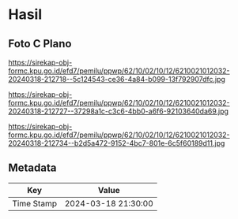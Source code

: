 # Hasil

## Foto C Plano

https://sirekap-obj-formc.kpu.go.id/efd7/pemilu/ppwp/62/10/02/10/12/6210021012032-20240318-212718--5c124543-ce36-4a84-b099-13f792907dfc.jpg

https://sirekap-obj-formc.kpu.go.id/efd7/pemilu/ppwp/62/10/02/10/12/6210021012032-20240318-212727--37298a1c-c3c6-4bb0-a6f6-92103640da69.jpg

https://sirekap-obj-formc.kpu.go.id/efd7/pemilu/ppwp/62/10/02/10/12/6210021012032-20240318-212734--b2d5a472-9152-4bc7-801e-6c5f60189d11.jpg


## Metadata

| Key        | Value               |
| ---------- | ------------------- |
| Time Stamp | 2024-03-18 21:30:00 |



